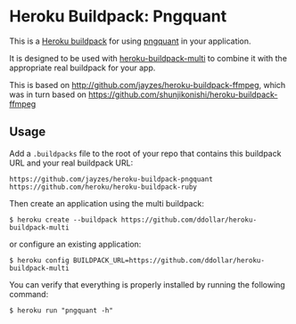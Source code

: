 Heroku Buildpack: Pngquant
=======================

This is a [Heroku buildpack](http://devcenter.heroku.com/articles/buildpacks) for using [pngquant](http://www.pngquant.org/) in your application.  

It is designed to be used with [heroku-buildpack-multi](https://github.com/ddollar/heroku-buildpack-multi) to combine it with the appropriate real buildpack for your app.

This is based on http://github.com/jayzes/heroku-buildpack-ffmpeg, which was in turn based on https://github.com/shunjikonishi/heroku-buildpack-ffmpeg

Usage
-----
Add a `.buildpacks` file to the root of your repo that contains this buildpack URL and your real buildpack URL:

    https://github.com/jayzes/heroku-buildpack-pngquant
    https://github.com/heroku/heroku-buildpack-ruby

Then create an application using the multi buildpack:

    $ heroku create --buildpack https://github.com/ddollar/heroku-buildpack-multi

or configure an existing application:

    $ heroku config BUILDPACK_URL=https://github.com/ddollar/heroku-buildpack-multi

You can verify that everything is properly installed by running the following command:

    $ heroku run "pngquant -h"

